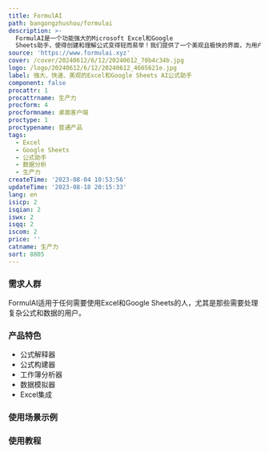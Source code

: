 ```yaml
---
title: FormulAI
path: bangongzhushou/formulai
description: >-
  FormulAI是一个功能强大的Microsoft Excel和Google
  Sheets助手，使得创建和理解公式变得轻而易举！我们提供了一个美观且极快的界面，为用户提供无缝的使用体验。通过FormulAI，您不再需要成为专家来构建复杂的计算或理解复杂的公式。
source: 'https://www.formulai.xyz'
cover: /cover/20240612/6/12/20240612_70b4c34b.jpg
logo: /logo/20240612/6/12/20240612_4665621e.jpg
label: 强大、快速、美观的Excel和Google Sheets AI公式助手
component: false
procattr: 1
procattrname: 生产力
procform: 4
procformname: 桌面客户端
proctype: 1
proctypename: 普通产品
tags:
  - Excel
  - Google Sheets
  - 公式助手
  - 数据分析
  - 生产力
createTime: '2023-08-04 10:53:56'
updateTime: '2023-08-18 20:15:33'
lang: en
isicp: 2
isqian: 2
iswx: 2
isqq: 2
iscom: 2
price: ''
catname: 生产力
sort: 8805
---
```




### 需求人群
FormulAI适用于任何需要使用Excel和Google Sheets的人，尤其是那些需要处理复杂公式和数据的用户。

### 产品特色
- 公式解释器
- 公式构建器
- 工作簿分析器
- 数据模拟器
- Excel集成

### 使用场景示例


### 使用教程


  
